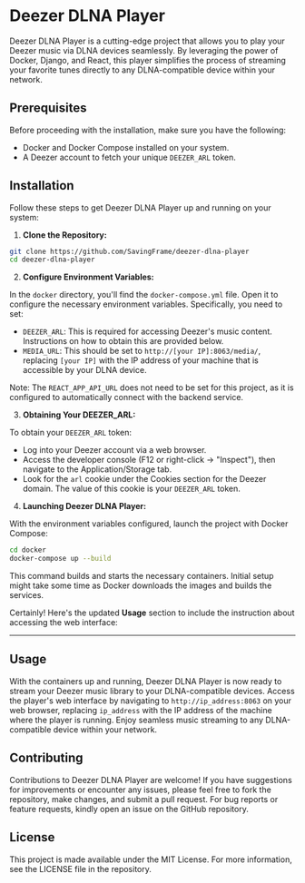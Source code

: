 # Deezer DLNA Player

Deezer DLNA Player is a cutting-edge project that allows you to play your Deezer music via DLNA devices seamlessly. By
leveraging the power of Docker, Django, and React, this player simplifies the process of streaming your favorite tunes
directly to any DLNA-compatible device within your network.

## Prerequisites

Before proceeding with the installation, make sure you have the following:

- Docker and Docker Compose installed on your system.
- A Deezer account to fetch your unique `DEEZER_ARL` token.

## Installation

Follow these steps to get Deezer DLNA Player up and running on your system:

1. **Clone the Repository:**

```bash
git clone https://github.com/SavingFrame/deezer-dlna-player
cd deezer-dlna-player
```

2. **Configure Environment Variables:**

In the `docker` directory, you'll find the `docker-compose.yml` file. Open it to configure the necessary environment
variables. Specifically, you need to set:

- `DEEZER_ARL`: This is required for accessing Deezer's music content. Instructions on how to obtain this are provided
  below.
- `MEDIA_URL`: This should be set to `http://[your IP]:8063/media/`, replacing `[your IP]` with the IP address of your
  machine that is accessible by your DLNA device.

Note: The `REACT_APP_API_URL` does not need to be set for this project, as it is configured to automatically connect
with the backend service.

3. **Obtaining Your DEEZER_ARL:**

To obtain your `DEEZER_ARL` token:

- Log into your Deezer account via a web browser.
- Access the developer console (F12 or right-click -> "Inspect"), then navigate to the Application/Storage tab.
- Look for the `arl` cookie under the Cookies section for the Deezer domain. The value of this cookie is
  your `DEEZER_ARL` token.

4. **Launching Deezer DLNA Player:**

With the environment variables configured, launch the project with Docker Compose:

```bash
cd docker
docker-compose up --build
```

This command builds and starts the necessary containers. Initial setup might take some time as Docker downloads the
images and builds the services.

Certainly! Here's the updated **Usage** section to include the instruction about accessing the web interface:

---

## Usage

With the containers up and running, Deezer DLNA Player is now ready to stream your Deezer music library to your DLNA-compatible devices. Access the player's web interface by navigating to `http://ip_address:8063` on your web browser, replacing `ip_address` with the IP address of the machine where the player is running. Enjoy seamless music streaming to any DLNA-compatible device within your network.

## Contributing

Contributions to Deezer DLNA Player are welcome! If you have suggestions for improvements or encounter any issues,
please feel free to fork the repository, make changes, and submit a pull request. For bug reports or feature requests,
kindly open an issue on the GitHub repository.

## License

This project is made available under the MIT License. For more information, see the LICENSE file in the repository.
